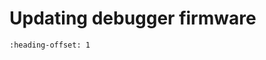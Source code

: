 # Updating debugger firmware


```{include} ../topics/updating_opensda_firmware.md
:heading-offset: 1
```


